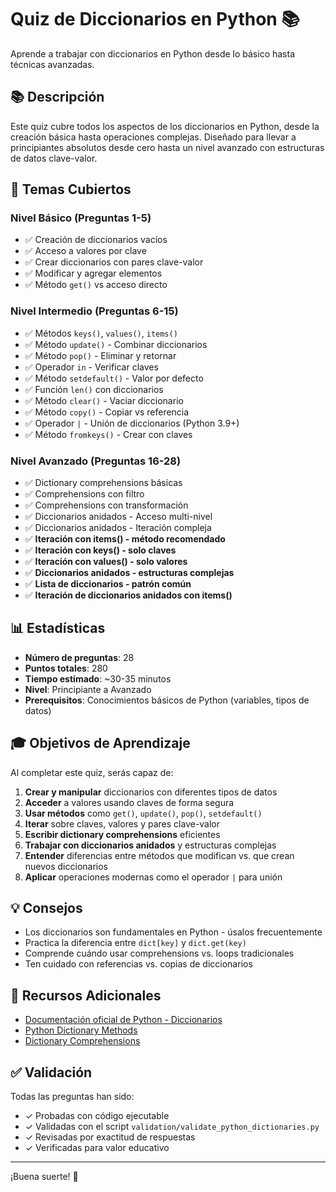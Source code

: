 # Quiz de Diccionarios en Python 📚

Aprende a trabajar con diccionarios en Python desde lo básico hasta técnicas avanzadas.

## 📚 Descripción

Este quiz cubre todos los aspectos de los diccionarios en Python, desde la creación básica hasta operaciones complejas. Diseñado para llevar a principiantes absolutos desde cero hasta un nivel avanzado con estructuras de datos clave-valor.

## 🎯 Temas Cubiertos

### Nivel Básico (Preguntas 1-5)
- ✅ Creación de diccionarios vacíos
- ✅ Acceso a valores por clave
- ✅ Crear diccionarios con pares clave-valor
- ✅ Modificar y agregar elementos
- ✅ Método `get()` vs acceso directo

### Nivel Intermedio (Preguntas 6-15)
- ✅ Métodos `keys()`, `values()`, `items()`
- ✅ Método `update()` - Combinar diccionarios
- ✅ Método `pop()` - Eliminar y retornar
- ✅ Operador `in` - Verificar claves
- ✅ Método `setdefault()` - Valor por defecto
- ✅ Función `len()` con diccionarios
- ✅ Método `clear()` - Vaciar diccionario
- ✅ Método `copy()` - Copiar vs referencia
- ✅ Operador `|` - Unión de diccionarios (Python 3.9+)
- ✅ Método `fromkeys()` - Crear con claves

### Nivel Avanzado (Preguntas 16-28)
- ✅ Dictionary comprehensions básicas
- ✅ Comprehensions con filtro
- ✅ Comprehensions con transformación
- ✅ Diccionarios anidados - Acceso multi-nivel
- ✅ Diccionarios anidados - Iteración compleja
- ✅ **Iteración con items() - método recomendado**
- ✅ **Iteración con keys() - solo claves**
- ✅ **Iteración con values() - solo valores**
- ✅ **Diccionarios anidados - estructuras complejas**
- ✅ **Lista de diccionarios - patrón común**
- ✅ **Iteración de diccionarios anidados con items()**

## 📊 Estadísticas

- **Número de preguntas**: 28
- **Puntos totales**: 280
- **Tiempo estimado**: ~30-35 minutos
- **Nivel**: Principiante a Avanzado
- **Prerequisitos**: Conocimientos básicos de Python (variables, tipos de datos)

## 🎓 Objetivos de Aprendizaje

Al completar este quiz, serás capaz de:

1. **Crear y manipular** diccionarios con diferentes tipos de datos
2. **Acceder** a valores usando claves de forma segura
3. **Usar métodos** como `get()`, `update()`, `pop()`, `setdefault()`
4. **Iterar** sobre claves, valores y pares clave-valor
5. **Escribir dictionary comprehensions** eficientes
6. **Trabajar con diccionarios anidados** y estructuras complejas
7. **Entender** diferencias entre métodos que modifican vs. que crean nuevos diccionarios
8. **Aplicar** operaciones modernas como el operador `|` para unión

## 💡 Consejos

- Los diccionarios son fundamentales en Python - úsalos frecuentemente
- Practica la diferencia entre `dict[key]` y `dict.get(key)`
- Comprende cuándo usar comprehensions vs. loops tradicionales
- Ten cuidado con referencias vs. copias de diccionarios

## 🔗 Recursos Adicionales

- [Documentación oficial de Python - Diccionarios](https://docs.python.org/3/tutorial/datastructures.html#dictionaries)
- [Python Dictionary Methods](https://docs.python.org/3/library/stdtypes.html#mapping-types-dict)
- [Dictionary Comprehensions](https://peps.python.org/pep-0274/)

## ✅ Validación

Todas las preguntas han sido:
- ✓ Probadas con código ejecutable
- ✓ Validadas con el script `validation/validate_python_dictionaries.py`
- ✓ Revisadas por exactitud de respuestas
- ✓ Verificadas para valor educativo

---

¡Buena suerte! 🚀

